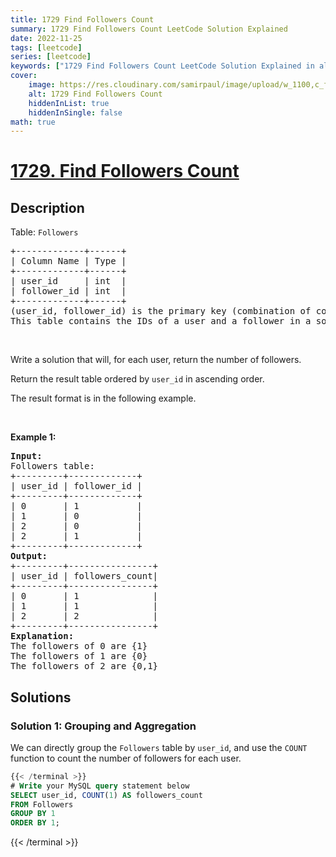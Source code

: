 ```yaml
---
title: 1729 Find Followers Count
summary: 1729 Find Followers Count LeetCode Solution Explained
date: 2022-11-25
tags: [leetcode]
series: [leetcode]
keywords: ["1729 Find Followers Count LeetCode Solution Explained in all languages", "1729 Find Followers Count", "LeetCode", "leetcode solution in Python3 C++ Java Go PHP Ruby Swift TypeScript Rust C# JavaScript C", "GeeksforGeeks", "InterviewBit", "Coding Ninjas", "HackerRank", "HackerEarth", "CodeChef", "TopCoder", "AlgoExpert", "freeCodeCamp", "Codeforces", "GitHub", "AtCoder", "Samir Paul"]
cover:
    image: https://res.cloudinary.com/samirpaul/image/upload/w_1100,c_fit,co_rgb:FFFFFF,l_text:Arial_75_bold:1729 Find Followers Count - Solution Explained/problem-solving.webp
    alt: 1729 Find Followers Count
    hiddenInList: true
    hiddenInSingle: false
math: true
---
```



# [1729. Find Followers Count](https://leetcode.com/problems/find-followers-count)


## Description

<p>Table: <code>Followers</code></p>

<pre>
+-------------+------+
| Column Name | Type |
+-------------+------+
| user_id     | int  |
| follower_id | int  |
+-------------+------+
(user_id, follower_id) is the primary key (combination of columns with unique values) for this table.
This table contains the IDs of a user and a follower in a social media app where the follower follows the user.</pre>

<p>&nbsp;</p>

<p>Write a solution that will, for each user, return the number of followers.</p>

<p>Return the result table ordered by <code>user_id</code> in ascending order.</p>

<p>The&nbsp;result format is in the following example.</p>

<p>&nbsp;</p>
<p><strong class="example">Example 1:</strong></p>

<pre>
<strong>Input:</strong> 
Followers table:
+---------+-------------+
| user_id | follower_id |
+---------+-------------+
| 0       | 1           |
| 1       | 0           |
| 2       | 0           |
| 2       | 1           |
+---------+-------------+
<strong>Output:</strong> 
+---------+----------------+
| user_id | followers_count|
+---------+----------------+
| 0       | 1              |
| 1       | 1              |
| 2       | 2              |
+---------+----------------+
<strong>Explanation:</strong> 
The followers of 0 are {1}
The followers of 1 are {0}
The followers of 2 are {0,1}
</pre>

## Solutions

### Solution 1: Grouping and Aggregation

We can directly group the `Followers` table by `user_id`, and use the `COUNT` function to count the number of followers for each user.

<!-- tabs:start -->

```sql
{{< /terminal >}}
# Write your MySQL query statement below
SELECT user_id, COUNT(1) AS followers_count
FROM Followers
GROUP BY 1
ORDER BY 1;
```
{{< /terminal >}}

<!-- tabs:end -->

<!-- end -->
